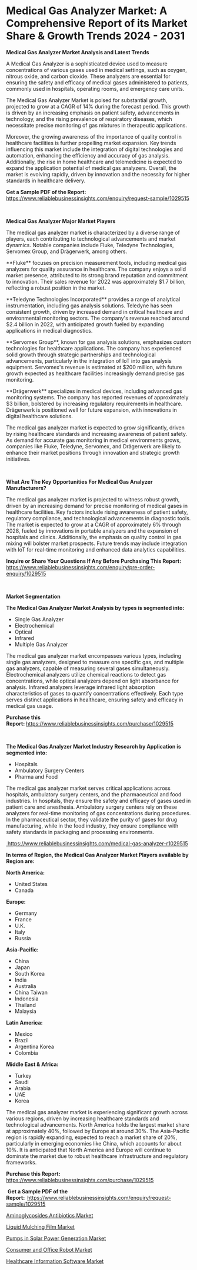 <p><h1>Medical Gas Analyzer Market: A Comprehensive Report of its Market Share & Growth Trends 2024 - 2031</h1></p><p><strong>Medical Gas Analyzer Market Analysis and Latest Trends</strong></p>
<p><p>A Medical Gas Analyzer is a sophisticated device used to measure concentrations of various gases used in medical settings, such as oxygen, nitrous oxide, and carbon dioxide. These analyzers are essential for ensuring the safety and efficacy of medical gases administered to patients, commonly used in hospitals, operating rooms, and emergency care units. </p><p>The Medical Gas Analyzer Market is poised for substantial growth, projected to grow at a CAGR of 14% during the forecast period. This growth is driven by an increasing emphasis on patient safety, advancements in technology, and the rising prevalence of respiratory diseases, which necessitate precise monitoring of gas mixtures in therapeutic applications. </p><p>Moreover, the growing awareness of the importance of quality control in healthcare facilities is further propelling market expansion. Key trends influencing this market include the integration of digital technologies and automation, enhancing the efficiency and accuracy of gas analysis. Additionally, the rise in home healthcare and telemedicine is expected to expand the application potential of medical gas analyzers. Overall, the market is evolving rapidly, driven by innovation and the necessity for higher standards in healthcare delivery.</p></p>
<p><strong>Get a Sample PDF of the Report:&nbsp;</strong> <a href="https://www.reliablebusinessinsights.com/enquiry/request-sample/1029515">https://www.reliablebusinessinsights.com/enquiry/request-sample/1029515</a></p>
<p>&nbsp;</p>
<p><strong>Medical Gas Analyzer Major Market Players</strong></p>
<p><p>The medical gas analyzer market is characterized by a diverse range of players, each contributing to technological advancements and market dynamics. Notable companies include Fluke, Teledyne Technologies, Servomex Group, and Drägerwerk, among others.</p><p>**Fluke** focuses on precision measurement tools, including medical gas analyzers for quality assurance in healthcare. The company enjoys a solid market presence, attributed to its strong brand reputation and commitment to innovation. Their sales revenue for 2022 was approximately $1.7 billion, reflecting a robust position in the market.</p><p>**Teledyne Technologies Incorporated** provides a range of analytical instrumentation, including gas analysis solutions. Teledyne has seen consistent growth, driven by increased demand in critical healthcare and environmental monitoring sectors. The company's revenue reached around $2.4 billion in 2022, with anticipated growth fueled by expanding applications in medical diagnostics.</p><p>**Servomex Group**, known for gas analysis solutions, emphasizes custom technologies for healthcare applications. The company has experienced solid growth through strategic partnerships and technological advancements, particularly in the integration of IoT into gas analysis equipment. Servomex's revenue is estimated at $200 million, with future growth expected as healthcare facilities increasingly demand precise gas monitoring.</p><p>**Drägerwerk** specializes in medical devices, including advanced gas monitoring systems. The company has reported revenues of approximately $3 billion, bolstered by increasing regulatory requirements in healthcare. Drägerwerk is positioned well for future expansion, with innovations in digital healthcare solutions.</p><p>The medical gas analyzer market is expected to grow significantly, driven by rising healthcare standards and increasing awareness of patient safety. As demand for accurate gas monitoring in medical environments grows, companies like Fluke, Teledyne, Servomex, and Drägerwerk are likely to enhance their market positions through innovation and strategic growth initiatives.</p></p>
<p>&nbsp;</p>
<p><strong>What Are The Key Opportunities For Medical Gas Analyzer Manufacturers?</strong></p>
<p><p>The medical gas analyzer market is projected to witness robust growth, driven by an increasing demand for precise monitoring of medical gases in healthcare facilities. Key factors include rising awareness of patient safety, regulatory compliance, and technological advancements in diagnostic tools. The market is expected to grow at a CAGR of approximately 6% through 2028, fueled by innovations in portable analyzers and the expansion of hospitals and clinics. Additionally, the emphasis on quality control in gas mixing will bolster market prospects. Future trends may include integration with IoT for real-time monitoring and enhanced data analytics capabilities.</p></p>
<p><strong>Inquire or Share Your Questions If Any Before Purchasing This Report:</strong> <a href="https://www.reliablebusinessinsights.com/enquiry/pre-order-enquiry/1029515">https://www.reliablebusinessinsights.com/enquiry/pre-order-enquiry/1029515</a></p>
<p>&nbsp;</p>
<p><strong>Market Segmentation</strong></p>
<p><strong>The Medical Gas Analyzer Market Analysis by types is segmented into:</strong></p>
<p><ul><li>Single Gas Analyzer</li><li>Electrochemical</li><li>Optical</li><li>Infrared</li><li>Multiple Gas Analyzer</li></ul></p>
<p><p>The medical gas analyzer market encompasses various types, including single gas analyzers, designed to measure one specific gas, and multiple gas analyzers, capable of measuring several gases simultaneously. Electrochemical analyzers utilize chemical reactions to detect gas concentrations, while optical analyzers depend on light absorbance for analysis. Infrared analyzers leverage infrared light absorption characteristics of gases to quantify concentrations effectively. Each type serves distinct applications in healthcare, ensuring safety and efficacy in medical gas usage.</p></p>
<p><strong>Purchase this Report:&nbsp;</strong><a href="https://www.reliablebusinessinsights.com/purchase/1029515">https://www.reliablebusinessinsights.com/purchase/1029515</a></p>
<p>&nbsp;</p>
<p><strong>The Medical Gas Analyzer Market Industry Research by Application is segmented into:</strong></p>
<p><ul><li>Hospitals</li><li>Ambulatory Surgery Centers</li><li>Pharma and Food</li></ul></p>
<p><p>The medical gas analyzer market serves critical applications across hospitals, ambulatory surgery centers, and the pharmaceutical and food industries. In hospitals, they ensure the safety and efficacy of gases used in patient care and anesthesia. Ambulatory surgery centers rely on these analyzers for real-time monitoring of gas concentrations during procedures. In the pharmaceutical sector, they validate the purity of gases for drug manufacturing, while in the food industry, they ensure compliance with safety standards in packaging and processing environments.</p></p>
<p><a href="https://www.reliablebusinessinsights.com/medical-gas-analyzer-r1029515">&nbsp;https://www.reliablebusinessinsights.com/medical-gas-analyzer-r1029515</a></p>
<p><strong>In terms of Region, the Medical Gas Analyzer Market Players available by Region are:</strong></p>
<p>
    <p> <strong> North America: </strong>
        <ul>
            <li>United States</li>
            <li>Canada</li>
        </ul>
        </p> 
    <p> <strong> Europe: </strong>
        <ul>
            <li>Germany</li>
            <li>France</li>
            <li>U.K.</li>
            <li>Italy</li>
            <li>Russia</li>
        </ul>
        </p> 
    <p> <strong> Asia-Pacific: </strong>
        <ul>
            <li>China</li>
            <li>Japan</li>
            <li>South Korea</li>
            <li>India</li>
            <li>Australia</li>
            <li>China Taiwan</li>
            <li>Indonesia</li>
            <li>Thailand</li>
            <li>Malaysia</li>
        </ul>
        </p> 
    <p> <strong> Latin America: </strong>
        <ul>
            <li>Mexico</li>
            <li>Brazil</li>
            <li>Argentina Korea</li>
            <li>Colombia</li>
        </ul>
        </p> 
    <p> <strong> Middle East & Africa: </strong>
        <ul>
            <li>Turkey</li>
            <li>Saudi</li>
            <li>Arabia</li>
            <li>UAE</li>
            <li>Korea</li>
        </ul>
    </p>
    </p>
<p><p>The medical gas analyzer market is experiencing significant growth across various regions, driven by increasing healthcare standards and technological advancements. North America holds the largest market share at approximately 40%, followed by Europe at around 30%. The Asia-Pacific region is rapidly expanding, expected to reach a market share of 20%, particularly in emerging economies like China, which accounts for about 10%. It is anticipated that North America and Europe will continue to dominate the market due to robust healthcare infrastructure and regulatory frameworks.</p></p>
<p><strong>Purchase this Report: </strong><a href="https://www.reliablebusinessinsights.com/purchase/1029515">https://www.reliablebusinessinsights.com/purchase/1029515</a></p>
<p>&nbsp;<strong>Get a Sample PDF of the Report:&nbsp;&nbsp;</strong><a href="https://www.reliablebusinessinsights.com/enquiry/request-sample/1029515">https://www.reliablebusinessinsights.com/enquiry/request-sample/1029515</a></p>
<p><strong></strong></p>
<p><p><a href="https://github.com/zzflqewx24/Market-Research-Report-List-1/blob/main/aminoglycosides-antibiotics-market.md">Aminoglycosides Antibiotics Market</a></p><p><a href="https://medium.com/@tyhd5df/global-liquid-mulching-film-market-exploring-market-share-market-trends-and-future-growth-4c9792d55b7b">Liquid Mulching Film Market</a></p><p><a href="https://issuu.com/reportprime-2/docs/pumps-in-solar-power-generation-mar_04193e03320b73">Pumps in Solar Power Generation Market</a></p><p><a href="https://issuu.com/reportprime-2/docs/consumer-and-office-robot-market-si_578ac39735b95c">Consumer and Office Robot Market</a></p><p><a href="https://www.linkedin.com/pulse/emerging-opportunities-challenges-global-healthcare-ubxtc?trackingId=tqPLkxmyQ9ajUN6HxRsg1g%3D%3D">Healthcare Information Software Market</a></p></p>